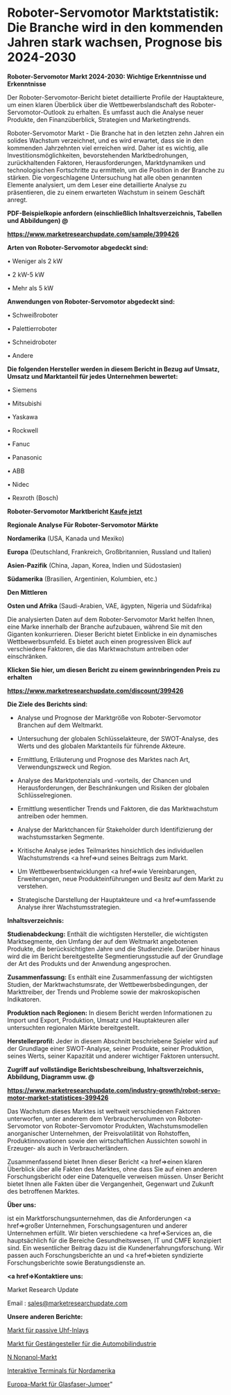 # Roboter-Servomotor Marktstatistik: Die Branche wird in den kommenden Jahren stark wachsen, Prognose bis 2024-2030

<strong>Roboter-Servomotor Markt 2024-2030: Wichtige Erkenntnisse und Erkenntnisse</strong>

Der Roboter-Servomotor-Bericht bietet detaillierte Profile der Hauptakteure, um einen klaren Überblick über die Wettbewerbslandschaft des Roboter-Servomotor-Outlook zu erhalten. Es umfasst auch die Analyse neuer Produkte, den Finanzüberblick, Strategien und Marketingtrends.

Roboter-Servomotor Markt - Die Branche hat in den letzten zehn Jahren ein solides Wachstum verzeichnet, und es wird erwartet, dass sie in den kommenden Jahrzehnten viel erreichen wird. Daher ist es wichtig, alle Investitionsmöglichkeiten, bevorstehenden Marktbedrohungen, zurückhaltenden Faktoren, Herausforderungen, Marktdynamiken und technologischen Fortschritte zu ermitteln, um die Position in der Branche zu stärken. Die vorgeschlagene Untersuchung hat alle oben genannten Elemente analysiert, um dem Leser eine detaillierte Analyse zu präsentieren, die zu einem erwarteten Wachstum in seinem Geschäft anregt.



<strong><b>PDF-Beispielkopie anfordern (einschließlich Inhaltsverzeichnis, Tabellen und Abbildungen) @ </b></strong>

<strong><a href=https://www.marketresearchupdate.com/sample/399426>

<strong>https://www.marketresearchupdate.com/sample/399426</u></a></strong></strong>



<strong>Arten von Roboter-Servomotor abgedeckt sind:</strong>

• Weniger als 2 kW

• 2 kW-5 kW

• Mehr als 5 kW



<strong>Anwendungen von Roboter-Servomotor abgedeckt sind:</strong>

• Schweißroboter

• Palettierroboter

• Schneidroboter

• Andere



<strong>Die folgenden Hersteller werden in diesem Bericht in Bezug auf Umsatz, Umsatz und Marktanteil für jedes Unternehmen bewertet:</strong>

• Siemens

• Mitsubishi

• Yaskawa

• Rockwell

• Fanuc

• Panasonic

• ABB

• Nidec

• Rexroth (Bosch)



<strong>Roboter-Servomotor Marktbericht <a href=https://www.marketresearchupdate.com/buynow/399426>Kaufe jetzt</a></strong>



<strong>Regionale Analyse Für Roboter-Servomotor Märkte</strong>



<strong>Nordamerika</strong> (USA, Kanada und Mexiko)



<strong>Europa</strong> (Deutschland, Frankreich, Großbritannien, Russland und Italien)



<strong>Asien-Pazifik</strong> (China, Japan, Korea, Indien und Südostasien)



<strong>Südamerika</strong> (Brasilien, Argentinien, Kolumbien, etc.)



<strong>Den Mittleren</strong> 

<strong>Osten und Afrika</strong> (Saudi-Arabien, VAE, ägypten, Nigeria und Südafrika)

Die analysierten Daten auf dem Roboter-Servomotor Markt helfen Ihnen, eine Marke innerhalb der Branche aufzubauen, während Sie mit den Giganten konkurrieren. Dieser Bericht bietet Einblicke in ein dynamisches Wettbewerbsumfeld. Es bietet auch einen progressiven Blick auf verschiedene Faktoren, die das Marktwachstum antreiben oder einschränken.



<strong>Klicken Sie hier, um diesen Bericht zu einem gewinnbringenden Preis zu erhalten
</strong>

<strong><a href=https://www.marketresearchupdate.com/discount/399426>https://www.marketresearchupdate.com/discount/399426</b></u></strong></a>



<strong>Die Ziele des Berichts sind:</strong>

- Analyse und Prognose der Marktgröße von Roboter-Servomotor Branchen auf dem Weltmarkt.

- Untersuchung der globalen Schlüsselakteure, der SWOT-Analyse, des Werts und des globalen Marktanteils für führende Akteure.

- Ermittlung, Erläuterung und Prognose des Marktes nach Art, Verwendungszweck und Region.

- Analyse des Marktpotenzials und -vorteils, der Chancen und Herausforderungen, der Beschränkungen und Risiken der globalen Schlüsselregionen.

- Ermittlung wesentlicher Trends und Faktoren, die das Marktwachstum antreiben oder hemmen.

- Analyse der Marktchancen für Stakeholder durch Identifizierung der wachstumsstarken Segmente.

- Kritische Analyse jedes Teilmarktes hinsichtlich des individuellen Wachstumstrends <a href=>und</a> seines Beitrags zum Markt.

- Um Wettbewerbsentwicklungen <a href=>wie</a> Vereinbarungen, Erweiterungen, neue Produkteinführungen und Besitz auf dem Markt zu verstehen.

- Strategische Darstellung der Hauptakteure und <a href=>umfas</a>sende Analyse ihrer Wachstumsstrategien.



<strong>Inhaltsverzeichnis:</strong>



<strong>Studienabdeckung:</strong> Enthält die wichtigsten Hersteller, die wichtigsten Marktsegmente, den Umfang der auf dem Weltmarkt angebotenen Produkte, die berücksichtigten Jahre und die Studienziele. Darüber hinaus wird die im Bericht bereitgestellte Segmentierungsstudie auf der Grundlage der Art des Produkts und der Anwendung angesprochen.



<strong>Zusammenfassung:</strong> Es enthält eine Zusammenfassung der wichtigsten Studien, der Marktwachstumsrate, der Wettbewerbsbedingungen, der Markttreiber, der Trends und Probleme sowie der makroskopischen Indikatoren.



<strong>Produktion nach Regionen:</strong> In diesem Bericht werden Informationen zu Import und Export, Produktion, Umsatz und Hauptakteuren aller untersuchten regionalen Märkte bereitgestellt.



<strong>Herstellerprofil:</strong> Jeder in diesem Abschnitt beschriebene Spieler wird auf der Grundlage einer SWOT-Analyse, seiner Produkte, seiner Produktion, seines Werts, seiner Kapazität und anderer wichtiger Faktoren untersucht.



<strong><b>Zugriff auf vollständige Berichtsbeschreibung, Inhaltsverzeichnis, Abbildung, Diagramm usw. @ </b></strong>

<strong><a href=https://www.marketresearchupdate.com/industry-growth/robot-servo-motor-market-statistices-399426>https://www.marketresearchupdate.com/industry-growth/robot-servo-motor-market-statistices-399426</a></strong>

Das Wachstum dieses Marktes ist weltweit verschiedenen Faktoren unterworfen, unter anderem dem Verbrauchervolumen von Roboter-Servomotor von Roboter-Servomotor Produkten, Wachstumsmodellen anorganischer Unternehmen, der Preisvolatilität von Rohstoffen, Produktinnovationen sowie den wirtschaftlichen Aussichten sowohl in Erzeuger- als auch in Verbraucherländern.

Zusammenfassend bietet Ihnen dieser Bericht <a href=>einen</a> klaren Überblick über alle Fakten des Marktes, ohne dass Sie auf einen anderen Forschungsbericht oder eine Datenquelle verweisen müssen. Unser Bericht bietet Ihnen alle Fakten über die Vergangenheit, Gegenwart und Zukunft des betroffenen Marktes.



<strong>Über uns:</strong>

 ist ein Marktforschungsunternehmen, das die Anforderungen <a href=>großer</a> Unternehmen, Forschungsagenturen und anderer Unternehmen erfüllt. Wir bieten verschiedene <a href=>Services</a> an, die hauptsächlich für die Bereiche Gesundheitswesen, IT und CMFE konzipiert sind. Ein wesentlicher Beitrag dazu ist die Kundenerfahrungsforschung. Wir passen auch Forschungsberichte an und <a href=>bieten</a> syndizierte Forschungsberichte sowie Beratungsdienste an.



<strong><a href=>Kontaktiere uns:</a></strong>

Market Research Update

Email : sales@marketresearchupdate.com



<strong>Unsere anderen Berichte:</strong>

<a href=https://www.linkedin.com/pulse/passive-uhf-inlay-market-202-what-factors-drive>Markt für passive Uhf-Inlays</a>

<a href=https://www.linkedin.com/pulse/automotive-slack-adjuster-market-industry-analysis>Markt für Gestängesteller für die Automobilindustrie</a>

<a href=https://www.linkedin.com/pulse/n-nonanol-market-outlooks-2023-size-shares>N Nonanol-Markt</a>

<a href=https://www.linkedin.com/pulse/north-america-interactive-terminals>Interaktive Terminals für Nordamerika</a>

<a href=https://www.linkedin.com/pulse/europe-fiber-optic-jumper-market-2030-industry>Europa-Markt für Glasfaser-Jumper</a>"
